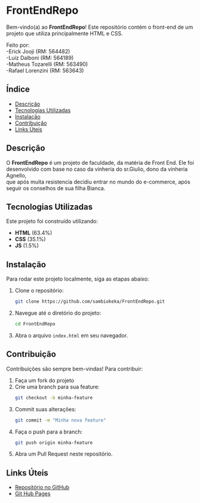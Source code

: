 # FrontEndRepo

Bem-vindo(a) ao **FrontEndRepo**! Este repositório contém o front-end de um projeto que utiliza principalmente HTML e CSS. 

Feito por:<br>
-Erick Jooji (RM: 564482)<br>
-Luiz Dalboni (RM: 564189)<br>
-Matheus Tozarelli (RM: 563490)<br>
-Rafael Lorenzini (RM: 563643)

## Índice

- [Descrição](#descrição)
- [Tecnologias Utilizadas](#tecnologias-utilizadas)
- [Instalação](#instalação)
- [Contribuição](#contribuição)
- [Links Úteis](#links-úteis)

## Descrição

O **FrontEndRepo** é um projeto de faculdade, da matéria de Front End. Ele foi desenvolvido com base no caso da vinheria do sr.Giulio, dono da vinheria Agnello,<br>
que após muita resistencia decidiu entrar no  mundo do e-commerce, após seguir os conselhos de sua filha Bianca.

## Tecnologias Utilizadas

Este projeto foi construído utilizando:

- **HTML** (63.4%)
- **CSS** (35.1%)
- **JS** (1.5%)
  
## Instalação

Para rodar este projeto localmente, siga as etapas abaixo:

1. Clone o repositório:
   ```bash
   git clone https://github.com/sambiokeka/FrontEndRepo.git
   ```

2. Navegue até o diretório do projeto:
   ```bash
   cd FrontEndRepo
   ```

3. Abra o arquivo `index.html` em seu navegador.

## Contribuição

Contribuições são sempre bem-vindas! Para contribuir:

1. Faça um fork do projeto
2. Crie uma branch para sua feature:
   ```bash
   git checkout -b minha-feature
   ```
3. Commit suas alterações:
   ```bash
   git commit -m "Minha nova feature"
   ```
4. Faça o push para a branch:
   ```bash
   git push origin minha-feature
   ```
5. Abra um Pull Request neste repositório.

## Links Úteis

- [Repositório no GitHub](https://github.com/sambiokeka/FrontEndRepo)
- [Git Hub Pages](https://sambiokeka.github.io/FrontEndRepo/)

